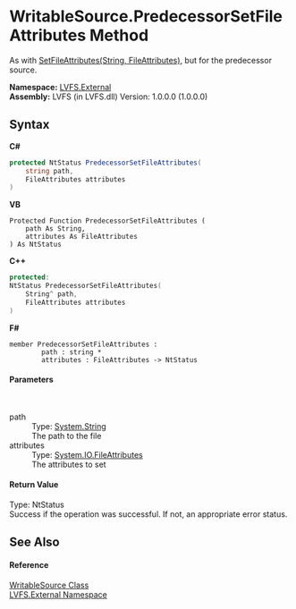 # WritableSource.PredecessorSetFileAttributes Method 
 

As with <a href="4daf9fb6-1498-16c9-f00e-7bad6bf0827e">SetFileAttributes(String, FileAttributes)</a>, but for the predecessor source.

**Namespace:**&nbsp;<a href="ce38c3d6-f720-9c09-02a8-24d191d963ed">LVFS.External</a><br />**Assembly:**&nbsp;LVFS (in LVFS.dll) Version: 1.0.0.0 (1.0.0.0)

## Syntax

**C#**<br />
``` C#
protected NtStatus PredecessorSetFileAttributes(
	string path,
	FileAttributes attributes
)
```

**VB**<br />
``` VB
Protected Function PredecessorSetFileAttributes ( 
	path As String,
	attributes As FileAttributes
) As NtStatus
```

**C++**<br />
``` C++
protected:
NtStatus PredecessorSetFileAttributes(
	String^ path, 
	FileAttributes attributes
)
```

**F#**<br />
``` F#
member PredecessorSetFileAttributes : 
        path : string * 
        attributes : FileAttributes -> NtStatus 

```


#### Parameters
&nbsp;<dl><dt>path</dt><dd>Type: <a href="http://msdn2.microsoft.com/en-us/library/s1wwdcbf" target="_blank">System.String</a><br />The path to the file</dd><dt>attributes</dt><dd>Type: <a href="http://msdn2.microsoft.com/en-us/library/9f93fa06" target="_blank">System.IO.FileAttributes</a><br />The attributes to set</dd></dl>

#### Return Value
Type: NtStatus<br />Success if the operation was successful. If not, an appropriate error status.

## See Also


#### Reference
<a href="eef32198-3bf0-ea5f-1d5c-ef3cf7488a57">WritableSource Class</a><br /><a href="ce38c3d6-f720-9c09-02a8-24d191d963ed">LVFS.External Namespace</a><br />